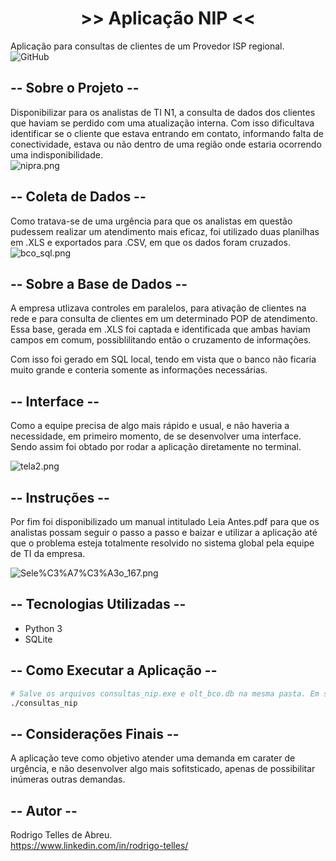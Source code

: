 # <center> >> Aplicação NIP <<
Aplicação para consultas de clientes de um Provedor ISP regional.<br>
<img alt="GitHub" src="https://img.shields.io/github/license/RodrigoTAbreu/App-NIP">

## -- Sobre o Projeto -- 
Disponibilizar para os analistas de TI N1, a consulta de dados dos clientes que haviam se perdido com uma atualização interna. Com isso dificultava identificar se o cliente que estava entrando em contato, informando falta de conectividade, estava ou não dentro de uma região onde estaria ocorrendo uma indisponibilidade.<br>
![nipra.png](https://github.com/RodrigoTAbreu/App-NIP/blob/main/assest/nipra.png)

## -- Coleta de Dados --
Como tratava-se de uma urgência para que os analistas em questão pudessem realizar um atendimento mais eficaz, foi utilizado duas planilhas em .XLS e exportados para .CSV, em que os dados foram cruzados.<br>
![bco_sql.png](https://github.com/RodrigoTAbreu/App-NIP/blob/main/assest/bco_sql.png)


## -- Sobre a Base de Dados --
A empresa utlizava controles em paralelos, para ativação de clientes na rede e para consulta de clientes em um determinado POP de atendimento. Essa base, gerada em .XLS foi captada e identificada que ambas haviam campos em comum, possiblilitando então o cruzamento de informações.

Com isso foi gerado em SQL local, tendo em vista que o banco não ficaria muito grande e conteria somente as informações necessárias.

## -- Interface --
Como a equipe precisa de algo mais rápido e usual, e não haveria a necessidade, em primeiro momento, de se desenvolver uma interface. Sendo assim foi obtado por rodar a aplicação diretamente no terminal.

![tela2.png](https://github.com/RodrigoTAbreu/App-NIP/blob/main/assest/tela2.png)

## -- Instruções -- 
Por fim foi disponibilizado um manual intitulado Leia Antes.pdf para que os analistas possam seguir o passo a passo e baizar e utilizar a aplicação até que o problema esteja totalmente resolvido no sistema global pela equipe de TI da empresa.

![Sele%C3%A7%C3%A3o_167.png](https://github.com/RodrigoTAbreu/App-NIP/blob/main/assest/Sele%C3%A7%C3%A3o_167.png)
<br>


## -- Tecnologias Utilizadas --
- Python 3
- SQLite

## -- Como Executar a Aplicação -- 
``` bash
# Salve os arquivos consultas_nip.exe e olt_bco.db na mesma pasta. Em seguida execute o arquivo.
./consultas_nip

```

## -- Considerações Finais -- 
A aplicação teve como objetivo atender uma demanda em carater de urgência, e não desenvolver algo mais sofitsticado, apenas de possibilitar inúmeras outras demandas.

## -- Autor -- 
Rodrigo Telles de Abreu.<br>
https://www.linkedin.com/in/rodrigo-telles/


